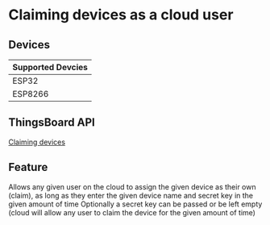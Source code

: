 # Claiming devices as a cloud user

## Devices
| Supported Devcies |
|-------------------|
|  ESP32            |
|  ESP8266          |

## ThingsBoard API
[Claiming devices](https://thingsboard.io/docs/user-guide/claiming-devices/)

## Feature
Allows any given user on the cloud to assign the given device as their own (claim),
as long as they enter the given device name and secret key in the given amount of time
Optionally a secret key can be passed or be left empty (cloud will allow any user to claim the device for the given amount of time)
